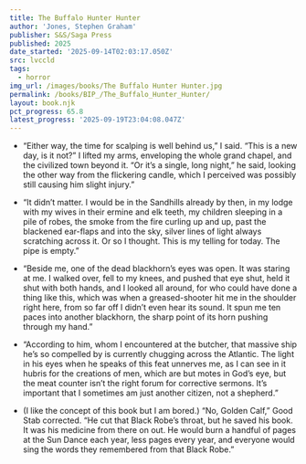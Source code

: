 ```yaml
---
title: The Buffalo Hunter Hunter
author: 'Jones, Stephen Graham'
publisher: S&S/Saga Press
published: 2025
date_started: '2025-09-14T02:03:17.050Z'
src: lvccld
tags:
  - horror
img_url: /images/books/The Buffalo Hunter Hunter.jpg
permalink: /books/BIP_/The_Buffalo_Hunter_Hunter/
layout: book.njk
pct_progress: 65.8
latest_progress: '2025-09-19T23:04:08.047Z'
---
```

* <span meta="8@2025-09-14T02:05:17.050Z"></span> “Either way, the time for scalping is well behind us,” I said. “This is a new day, is it not?” I lifted my arms, enveloping the whole grand chapel, and the civilized town beyond it.
“Or it’s a single, long night,” he said, looking the other way from the flickering candle, which I perceived was possibly still causing him slight injury.”

* <span meta="11.4@2025-09-15T03:45:59.855Z"></span> “It didn’t matter. I would be in the Sandhills already by then, in my lodge with my wives in their ermine and elk teeth, my children sleeping in a pile of robes, the smoke from the fire curling up and up, past the blackened ear-flaps and into the sky, silver lines of light always scratching across it.
Or so I thought.
This is my telling for today.
The pipe is empty.”

* <span meta="27.4@2025-09-16T05:17:01.612Z"></span> “Beside me, one of the dead blackhorn’s eyes was open. It was staring at me.
I walked over, fell to my knees, and pushed that eye shut, held it shut with both hands, and I looked all around, for who could have done a thing like this, which was when a greased-shooter hit me in the shoulder right here, from so far off I didn’t even hear its sound. It spun me ten paces into another blackhorn, the sharp point of its horn pushing through my hand.”

* <span meta="29.5@2025-09-17T02:23:19.412Z"></span> “According to him, whom I encountered at the butcher, that massive ship he’s so compelled by is currently chugging across the Atlantic. The light in his eyes when he speaks of this feat unnerves me, as I can see in it hubris for the creations of men, which are but motes in God’s eye, but the meat counter isn’t the right forum for corrective sermons. It’s important that I sometimes am just another citizen, not a shepherd.”

* <span meta="65.8@2025-09-19T23:04:08.047Z"></span> (I like the concept of this book but I am bored.)
“No, Golden Calf,” Good Stab corrected. “He cut that Black Robe’s throat, but he saved his book. It was his medicine from there on out. He would burn a handful of pages at the Sun Dance each year, less pages every year, and everyone would sing the words they remembered from that Black Robe.”
